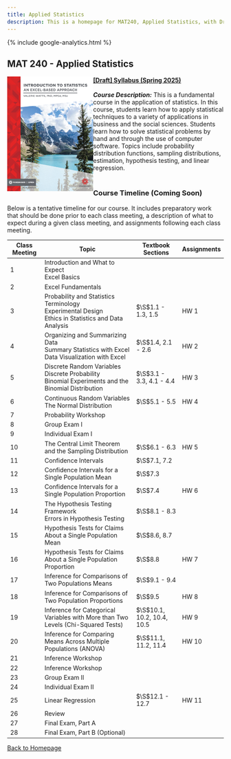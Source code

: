 ```yaml
---
title: Applied Statistics
description: This is a homepage for MAT240, Applied Statistics, with Dr. Gilbert at Southern New Hampshire University. This course covers an introduction to data, exploratory data analyses and data visualization, one- and two-sample inference via confidence intervals and hypothesis testing for both proportions and means, chi-squared tests for goodness of fit and independence, ANOVA for comparisons of multiple group means, and introduces linear regression. The course also provides an introduction to Excel, the use of which is embedded throughout the semester.
---
```


{% include google-analytics.html %}

## MAT 240 - Applied Statistics

<script> MathJax = { tex: { inlineMath: [['$', '$'], ['\\(', '\\)']] }, svg: { fontCache: 'global' } }; </script> <script type="text/javascript" id="MathJax-script" async src="https://cdn.jsdelivr.net/npm/mathjax@3/es5/tex-svg.js"> </script>

<a href="https://ecampusontario.pressbooks.pub/introstats/"><img src="/SiteFiles/StatsWithExcelCover.png" align="left" width=200></a>[**[Draft] Syllabus (Spring 2025)**](https://drive.google.com/file/d/11iC83hA0J3ahy8azDdn7l0UKvjNDwiTP/view?usp=sharing)<br/>
<br/>
***Course Description:*** This is a fundamental course in the application of statistics.  In this course, students learn how to apply statistical techniques to a variety of applications in business and the social sciences.  Students learn how to solve statistical problems by hand and through the use of computer software.  Topics include probability distribution functions, sampling distributions, estimation, hypothesis testing, and linear regression.
<br/>
<br/>

### Course Timeline (Coming Soon)

Below is a tentative timeline for our course. It includes preparatory work that should be done prior to each class meeting, a description of what to expect during a given class meeting, and assignments following each class meeting.

| Class Meeting | Topic | Textbook Sections | Assignments |
|---------------|--------------|--------------|-------------|
| 1 | Introduction and What to Expect<br/> Excel Basics |  |  |
| 2 | Excel Fundamentals |  |  |
| 3 | Probability and Statistics Terminology<br/> Experimental Design<br/> Ethics in Statistics and Data Analysis | $\S$1.1 - 1.3, 1.5 | HW 1 |
| 4 | Organizing and Summarizing Data<br/> Summary Statistics with Excel<br/> Data Visualization with Excel | $\S$1.4, 2.1 - 2.6 | HW 2 |
| 5 | Discrete Random Variables<br/> Discrete Probability<br/> Binomial Experiments and the Binomial Distribution | $\S$3.1 - 3.3, 4.1 - 4.4 | HW 3 |
| 6 | Continuous Random Variables<br/> The Normal Distribution | $\S$5.1 - 5.5 | HW 4 |
| 7 | Probability Workshop |  |  |
| 8 | Group Exam I |  |  |
| 9 | Individual Exam I |  |  |
| 10 | The Central Limit Theorem and the Sampling Distribution | $\S$6.1 - 6.3 | HW 5 |
| 11 | Confidence Intervals | $\S$7.1, 7.2 |  |
| 12 | Confidence Intervals for a Single Population Mean | $\S$7.3 |  |
| 13 | Confidence Intervals for a Single Population Proportion | $\S$7.4 | HW 6 |
| 14 | The Hypothesis Testing Framework<br/> Errors in Hypothesis Testing | $\S$8.1 - 8.3 |  |
| 15 | Hypothesis Tests for Claims About a Single Population Mean | $\S$8.6, 8.7 |  |
| 16 | Hypothesis Tests for Claims About a Single Population Proportion | $\S$8.8 | HW 7 |
| 17 | Inference for Comparisons of Two Populations Means | $\S$9.1 - 9.4 |  |
| 18 | Inference for Comparisons of Two Population Proportions | $\S$9.5 | HW 8 |
| 19 | Inference for Categorical Variables with More than Two Levels (Chi-Squared Tests) | $\S$10.1, 10.2, 10.4, 10.5 | HW 9 |
| 20 | Inference for Comparing Means Across Multiple Populations (ANOVA) | $\S$11.1, 11.2, 11.4 | HW 10 |
| 21 | Inference Workshop |  |  |
| 22 | Inference Workshop |  |  |
| 23 | Group Exam II |  |  |
| 24 | Individual Exam II |  |  |
| 25 | Linear Regression | $\S$12.1 - 12.7 | HW 11 |
| 26 | Review |  |  |
| 27 | Final Exam, Part A |  |  |
| 28 | Final Exam, Part B (Optional) |  |  |

[Back to Homepage](https://agmath.github.io/)
